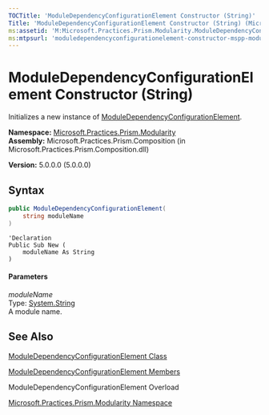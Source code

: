 ```yaml
---
TOCTitle: 'ModuleDependencyConfigurationElement Constructor (String)'
Title: 'ModuleDependencyConfigurationElement Constructor (String) (Microsoft.Practices.Prism.Modularity)'
ms:assetid: 'M:Microsoft.Practices.Prism.Modularity.ModuleDependencyConfigurationElement.\#ctor(System.String)'
ms:mtpsurl: 'moduledependencyconfigurationelement-constructor-mspp-modularity.md'
---
```


# ModuleDependencyConfigurationElement Constructor (String)

Initializes a new instance of [ModuleDependencyConfigurationElement](/patterns-practices/reference/moduledependencyconfigurationelement-class-mspp-modularity).

**Namespace:** [Microsoft.Practices.Prism.Modularity](/patterns-practices/reference/mspp-modularity-namespace)  
**Assembly:** Microsoft.Practices.Prism.Composition (in Microsoft.Practices.Prism.Composition.dll)

**Version:** 5.0.0.0 (5.0.0.0)

## Syntax

```C#
public ModuleDependencyConfigurationElement(
	string moduleName
)
```
```VB
'Declaration
Public Sub New ( 
	moduleName As String
)
```

#### Parameters

*moduleName*  
Type: [System.String](http://msdn.microsoft.com/en-us/library/s1wwdcbf)  
A module name.

## See Also

[ModuleDependencyConfigurationElement Class](/patterns-practices/reference/moduledependencyconfigurationelement-class-mspp-modularity)

[ModuleDependencyConfigurationElement Members](/patterns-practices/reference/moduledependencyconfigurationelement-members-mspp-modularity)

ModuleDependencyConfigurationElement Overload

[Microsoft.Practices.Prism.Modularity Namespace](/patterns-practices/reference/mspp-modularity-namespace)
